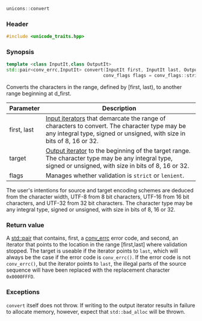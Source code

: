 ```c++
unicons::convert
```

### Header

```c++
#include <unicode_traits.hpp>
```

### Synopsis
```c++
template <class InputIt,class OutputIt>
std::pair<conv_errc,InputIt> convert(InputIt first, InputIt last, OutputIt target, 
                                    conv_flags flags = conv_flags::strict) 
```
Converts the characters in the range, defined by [first, last), to another range beginning at d_first.

Parameter|Description
------------------------------------|------------------------------
first, last | [Input iterators](http://en.cppreference.com/w/cpp/concept/InputIterator) that demarcate the range of characters to convert. The character type may be any integral type, signed or unsigned, with size in bits of 8, 16 or 32. 
target     | [Output iterator](http://en.cppreference.com/w/cpp/concept/OutputIterator) to the beginning of the target range. The character type may be any integral type, signed or unsigned, with size in bits of 8, 16 or 32. 
flags       | Manages whether validation is `strict` or `lenient`.

The user's intentions for source and target encoding schemes are deduced from the character width, UTF-8 from 8 bit characters, UTF-16 from 16 bit characters, and UTF-32 from 32 bit characters. The character type may be any integral type, signed or unsigned, with size in bits of 8, 16 or 32.

### Return value

A [std::pair](http://en.cppreference.com/w/cpp/utility/pair) that contains, first, a [conv_errc](conv_errc) error code, and second, an iterator that points to the location in the range [first,last] where validation stopped. The target is useable if the iterator points to `last`, which will always be the case if the error code is `conv_errc()`. If the error code is not `conv_errc()`, but the iterator points to `last`, the illegal parts of the source sequence will have been replaced with the replacement character `0x0000FFFD`.  

### Exceptions

`convert` itself does not throw. If writing to the output iterator results in failure to allocate memory, however, expect that `std::bad_alloc` will be thrown.
